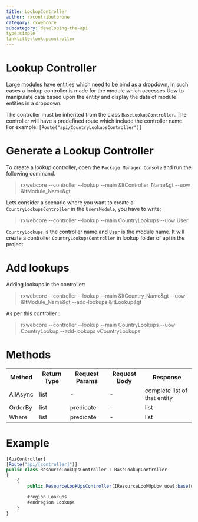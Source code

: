 ```yaml
---
title: LookupController
author: rxcontributorone
category: rxwebcore
subcategory: developing-the-api
type:simple
linktitle:lookupcontroller
---
```

# Lookup Controller

Large modules have entities which need to be bind as a dropdown, In such cases a lookup controller is made for the module which accesses Uow to manipulate data based upon the entity and display the data of module entities in a dropdown.  

The controller must be inherited from the class `BaseLookupController`. The controller will have a predefined route which include the controller name. For example: `[Route("api/CountryLookupsController")]` 

# Generate a Lookup Controller

To create a lookup controller, open the `Package Manager Console` and run the following command.

> rxwebcore --controller --lookup --main &ltController_Name&gt --uow &ltModule_Name&gt

Lets consider a scenario where you want to create a `CountryLookupsController` in the `UsersModule`, you have to write:

> rxwebcore --controller --lookup --main CountryLookups --uow User

`CountryLookups` is the controller name and `User` is the module name. It will create a controller `CountryLookupsController` in lookup folder of api in the project

# Add lookups 
Adding lookups in the controller:

> rxwebcore --controller --lookup --main &ltCountry_Name&gt --uow &ltModule_Name&gt --add-lookups &ltLookup&gt

As per this controller : 

> rxwebcore --controller --lookup --main CountryLookups --uow CountryLookup --add-lookups vCountryLookups

# Methods

<table class="table table-bordered">
<tr><th>Method</th><th>Return Type</th><th>Request Params</th><th>Request Body</th><th>Response</th></tr>
<tr><td>AllAsync</td><td>list</td><td> - </td><td> - </td><td>complete list of that entity</td></tr>
<tr><td>OrderBy</td><td>list</td><td>predicate</td><td> - </td><td>list</td></tr>
<tr><td>Where</td><td>list</td><td>predicate</td><td> - </td><td>list</td></tr>
</table>

# Example

````js
[ApiController]
[Route("api/[controller]")]
public class ResourceLookUpsController : BaseLookupController
{
    {
        public ResourceLookUpsController(IResourceLookUpUow uow):base(uow) {}

        #region Lookups
        #endregion Lookups
    }
}

````


